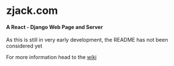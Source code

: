 # zjack.com
#### A React - Django Web Page and Server

As this is still in very early development, the README has not been considered yet

For more information head to the [wiki](https://github.com/zjack8/zjack.com/wiki)